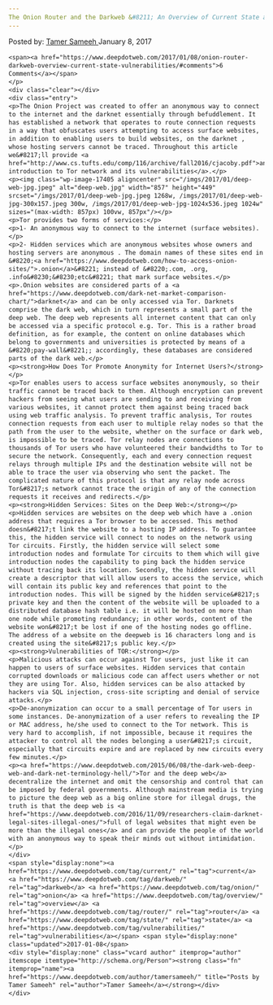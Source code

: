 ```yaml
---
The Onion Router and the Darkweb &#8211; An Overview of Current State and Vulnerabilities
---
```

<article class="post-listing post-17398 post type-post status-publish format-standard has-post-thumbnail hentry  tag-current tag-darkweb tag-onion tag-overview tag-router tag-state tag-vulnerabilities">
    <div class="post-inner">
        <span>Posted by: <a href="https://www.deepdotweb.com/author/tamersameeh/" title="">Tamer Sameeh </a></span>
    <span>January 8, 2017</span>
    
    <span><a href="https://www.deepdotweb.com/2017/01/08/onion-router-darkweb-overview-current-state-vulnerabilities/#comments">6 Comments</a></span>
    </p>
    <div class="clear"></div>
    <div class="entry">
    <p>The Onion Project was created to offer an anonymous way to connect to the internet and the darknet essentially through befuddlement. It has established a network that operates to route connection requests in a way that obfuscates users attempting to access surface websites, in addition to enabling users to build websites, on the darknet , whose hosting servers cannot be traced. Throughout this article we&#8217;ll provide <a href="http://www.cs.tufts.edu/comp/116/archive/fall2016/cjacoby.pdf">an introduction to Tor network and its vulnerabilities</a>.</p>
    <p><img class="wp-image-17405 aligncenter" src="/imgs/2017/01/deep-web-jpg.jpeg" alt="deep-web.jpg" width="857" height="449" srcset="/imgs/2017/01/deep-web-jpg.jpeg 1268w, /imgs/2017/01/deep-web-jpg-300x157.jpeg 300w, /imgs/2017/01/deep-web-jpg-1024x536.jpeg 1024w" sizes="(max-width: 857px) 100vw, 857px"/></p>
    <p>Tor provides two forms of services:</p>
    <p>1- An anonymous way to connect to the internet (surface websites).</p>
    <p>2- Hidden services which are anonymous websites whose owners and hosting servers are anonymous . The domain names of these sites end in &#8220;<a href="https://www.deepdotweb.com/how-to-access-onion-sites/">.onion</a>&#8221; instead of &#8220;.com, .org, .info&#8230;&#8230;etc&#8221; that mark surface websites.</p>
    <p>.Onion websites are considered parts of a <a href="https://www.deepdotweb.com/dark-net-market-comparison-chart/">darknet</a> and can be only accessed via Tor. Darknets comprise the dark web, which in turn represents a small part of the deep web. The deep web represents all internet content that can only be accessed via a specific protocol e.g. Tor. This is a rather broad definition, as for example, the content on online databases which belong to governments and universities is protected by means of a &#8220;pay-wall&#8221;; accordingly, these databases are considered parts of the dark web.</p>
    <p><strong>How Does Tor Promote Anonymity for Internet Users?</strong></p>
    <p>Tor enables users to access surface websites anonymously, so their traffic cannot be traced back to them. Although encryption can prevent hackers from seeing what users are sending to and receiving from various websites, it cannot protect them against being traced back using web traffic analysis. To prevent traffic analysis, Tor routes connection requests from each user to multiple relay nodes so that the path from the user to the website, whether on the surface or dark web, is impossible to be traced. Tor relay nodes are connections to thousands of Tor users who have volunteered their bandwidths to Tor to secure the network. Consequently, each and every connection request relays through multiple IPs and the destination website will not be able to trace the user via observing who sent the packet. The complicated nature of this protocol is that any relay node across Tor&#8217;s network cannot trace the origin of any of the connection requests it receives and redirects.</p>
    <p><strong>Hidden Services: Sites on the Deep Web:</strong></p>
    <p>Hidden services are websites on the deep web which have a .onion address that requires a Tor browser to be accessed. This method doesn&#8217;t link the website to a hosting IP address. To guarantee this, the hidden service will connect to nodes on the network using Tor circuits. Firstly, the hidden service will select some introduction nodes and formulate Tor circuits to them which will give introduction nodes the capability to ping back the hidden service without tracing back its location. Secondly, the hidden service will create a descriptor that will allow users to access the service, which will contain its public key and references that point to the introduction nodes. This will be signed by the hidden service&#8217;s private key and then the content of the website will be uploaded to a distributed database hash table i.e. it will be hosted on more than one node while promoting redundancy; in other words, content of the website won&#8217;t be lost if one of the hosting nodes go offline. The address of a website on the deepweb is 16 characters long and is created using the site&#8217;s public key.</p>
    <p><strong>Vulnerabilities of TOR:</strong></p>
    <p>Malicious attacks can occur against Tor users, just like it can happen to users of surface websites. Hidden services that contain corrupted downloads or malicious code can affect users whether or not they are using Tor. Also, hidden services can be also attacked by hackers via SQL injection, cross-site scripting and denial of service attacks.</p>
    <p>De-anonymization can occur to a small percentage of Tor users in some instances. De-anonymization of a user refers to revealing the IP or MAC address, he/she used to connect to the Tor network. This is very hard to accomplish, if not impossible, because it requires the attacker to control all the nodes belonging a user&#8217;s circuit, especially that circuits expire and are replaced by new circuits every few minutes.</p>
    <p><a href="https://www.deepdotweb.com/2015/06/08/the-dark-web-deep-web-and-dark-net-terminology-hell/">Tor and the deep web</a> decentralize the internet and omit the censorship and control that can be imposed by federal governments. Although mainstream media is trying to picture the deep web as a big online store for illegal drugs, the truth is that the deep web is <a href="https://www.deepdotweb.com/2016/11/09/researchers-claim-darknet-legal-sites-illegal-ones/">full of legal websites that might even be more than the illegal ones</a> and can provide the people of the world with an anonymous way to speak their minds out without intimidation.</p>
    </div>
    <span style="display:none"><a href="https://www.deepdotweb.com/tag/current/" rel="tag">current</a> <a href="https://www.deepdotweb.com/tag/darkweb/" rel="tag">darkweb</a> <a href="https://www.deepdotweb.com/tag/onion/" rel="tag">onion</a> <a href="https://www.deepdotweb.com/tag/overview/" rel="tag">overview</a> <a href="https://www.deepdotweb.com/tag/router/" rel="tag">router</a> <a href="https://www.deepdotweb.com/tag/state/" rel="tag">state</a> <a href="https://www.deepdotweb.com/tag/vulnerabilities/" rel="tag">vulnerabilities</a></span> <span style="display:none" class="updated">2017-01-08</span>
    <div style="display:none" class="vcard author" itemprop="author" itemscope itemtype="http://schema.org/Person"><strong class="fn" itemprop="name"><a href="https://www.deepdotweb.com/author/tamersameeh/" title="Posts by Tamer Sameeh" rel="author">Tamer Sameeh</a></strong></div>
    </div>
</article>

